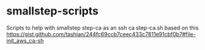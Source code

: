 # smallstep-scripts
Scripts to help with smallstep step-ca as an ssh ca 
step-ca.sh based on this https://gist.github.com/tashian/244fc69ccb7ceec433c7811e91cbf0b7#file-init_aws_ca-sh

